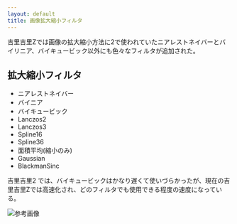 ```yaml
---
layout: default
title: 画像拡大縮小フィルタ
---
```


吉里吉里Zでは画像の拡大縮小方法に2で使われていたニアレストネイバーとバイリニア、バイキュービック以外にも色々なフィルタが追加された。

## 拡大縮小フィルタ
* ニアレストネイバー
* バイニア
* バイキュービック
* Lanczos2
* Lanczos3
* Spline16
* Spline36
* 面積平均(縮小のみ)
* Gaussian
* BlackmanSinc

吉里吉里2 では、バイキュービックはかなり遅くて使いづらかったが、現在の吉里吉里Zでは高速化され、どのフィルタでも使用できる程度の速度になっている。

![参考画像](http://krkrz.github.io/documents/img/resample_sample.png "実行結果サンプル")

